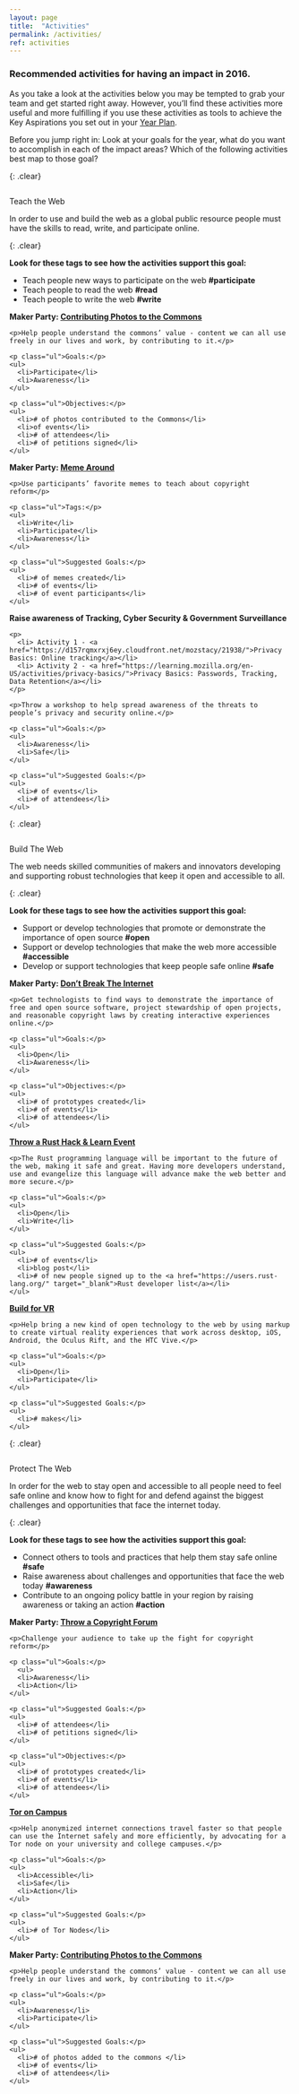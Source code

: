 ```yaml
---
layout: page
title:  "Activities"
permalink: /activities/
ref: activities
---
```


### Recommended activities for having an impact in 2016.

As you take a look at the activities below you may be tempted to grab your team and get started right away. However, you’ll find these activities more useful and more fulfilling if you use these activities as tools to achieve the Key Aspirations you set out in your <a href="https://docs.google.com/document/d/16C7fTPFCkLsgm4p2sikxDxaFuRBgRG-Hx8jRbbkNW64/pub">Year Plan</a>.

Before you jump right in: Look at your goals for the year, what do you want to accomplish in each of the impact areas? Which of the following activities best map to those goal?


{: .clear}
&nbsp;

<div class="activities">
  <img src="{{ site.baseurl }}/static/img/books.png" alt="">
    <p>Teach the Web</p>
    <span>In order to use and build the web as a global public resource people must have the skills to read, write, and participate online.</span>
</div>

{: .clear}
&nbsp;

**Look for these tags to see how the activities support this goal:**

* Teach people new ways to participate on the web **#participate**
* Teach people to read the web **#read**
* Teach people to write the web **#write**

<div class="row activities-table">
  <div class="col-md-4">
    <p><b>Maker Party: <a href="https://chadsansing.github.io/eu-maker-party-sample-activites/activity02-contribute-to-the-commons.html" target="_blank">Contributing Photos to the Commons</a></b></p>

    <p>Help people understand the commons’ value - content we can all use freely in our lives and work, by contributing to it.</p>

    <p class="ul">Goals:</p>
    <ul>
      <li>Participate</li>
      <li>Awareness</li>
    </ul>

    <p class="ul">Objectives:</p>
    <ul>
      <li># of photos contributed to the Commons</li>
      <li>of events</li>
      <li># of attendees</li>
      <li># of petitions signed</li>
    </ul>
  </div>

  <div class="col-md-4">
    <p><b>Maker Party: <a href="https://chadsansing.github.io/eu-maker-party-sample-activites/activity01-meme-around.html" target="_blank">Meme Around</a></b></p>

    <p>Use participants’ favorite memes to teach about copyright reform</p>

    <p class="ul">Tags:</p>
    <ul>
      <li>Write</li>
      <li>Participate</li>
      <li>Awareness</li>
    </ul>

    <p class="ul">Suggested Goals:</p>
    <ul>
      <li># of memes created</li>
      <li># of events</li>
      <li># of event participants</li>
    </ul>
  </div>

  <div class="col-md-4">
    <p><b>Raise awareness of Tracking, Cyber Security & Government Surveillance</b></p>

    <p>
      <li> Activity 1 - <a href="https://d157rqmxrxj6ey.cloudfront.net/mozstacy/21938/">Privacy Basics: Online tracking</a></li>
      <li> Activity 2 - <a href="https://learning.mozilla.org/en-US/activities/privacy-basics/">Privacy Basics: Passwords, Tracking, Data Retention</a></li>
    </p>

    <p>Throw a workshop to help spread awareness of the threats to people’s privacy and security online.</p>

    <p class="ul">Goals:</p>
    <ul>
      <li>Awareness</li>
      <li>Safe</li>
    </ul>

    <p class="ul">Suggested Goals:</p>
    <ul>
      <li># of events</li>
      <li># of attendees</li>
    </ul>
  </div>
</div>

{: .clear}
&nbsp;

<div class="activities">
  <img src="{{ site.baseurl }}/static/img/hammer.png" alt="">
    <p>Build The Web</p>
    <span>The web needs skilled communities of makers and innovators developing and supporting robust technologies that keep it open and accessible to all.</span>
</div>

{: .clear}
&nbsp;

**Look for these tags to see how the activities support this goal:**

* Support or develop technologies that promote or demonstrate the importance of open source **#open**
* Support or develop technologies that make the web more accessible **#accessible**
* Develop or support technologies that keep people safe online **#safe**

<div class="row activities-table">
  <div class="col-md-4">
    <p><b>Maker Party:  <a href="https://chadsansing.github.io/eu-maker-party-sample-activites/activity04-dont-break-the-internet.html#overview" target="_blank">Don’t Break The Internet</a></b></p>

    <p>Get technologists to find ways to demonstrate the importance of free and open source software, project stewardship of open projects, and reasonable copyright laws by creating interactive experiences online.</p>

    <p class="ul">Goals:</p>
    <ul>
      <li>Open</li>
      <li>Awareness</li>
    </ul>

    <p class="ul">Objectives:</p>
    <ul>
      <li># of prototypes created</li>
      <li># of events</li>
      <li># of attendees</li>
    </ul>
  </div>

  <div class="col-md-4">
    <p><b><a href="https://activate.mozilla.community/developer-engagement/rust-hack" target="_blank">Throw a Rust Hack & Learn Event</a></b></p>

    <p>The Rust programming language will be important to the future of the web, making it safe and great. Having more developers understand, use and evangelize this language will advance make the web better and more secure.</p>

    <p class="ul">Goals:</p>
    <ul>
      <li>Open</li>
      <li>Write</li>
    </ul>  

    <p class="ul">Suggested Goals:</p>
    <ul>
      <li># of events</li>
      <li>blog post</li>
      <li># of new people signed up to the <a href="https://users.rust-lang.org/" target="_blank">Rust developer list</a></li>
    </ul>
  </div>

  <div class="col-md-4">
    <p><b><a href="https://aframe.io/">Build for VR</a></b></p>

    <p>Help bring a new kind of open technology to the web by using markup to create virtual reality experiences that work across desktop, iOS, Android, the Oculus Rift, and the HTC Vive.</p>

    <p class="ul">Goals:</p>
    <ul>
      <li>Open</li>
      <li>Participate</li>
    </ul>

    <p class="ul">Suggested Goals:</p>
    <ul>
      <li># makes</li>
    </ul>
  </div>
</div>

{: .clear}
&nbsp;

<div class="activities">
  <img src="{{ site.baseurl }}/static/img/sword.png" alt="">
    <p>Protect The Web</p>
    <span>In order for the web to stay open and accessible to all people need to feel safe online and know how to fight for and defend against the biggest challenges and opportunities that face the internet today.</span>
</div>

{: .clear}
&nbsp;

**Look for these tags to see how the activities support this goal:**

* Connect others to tools and practices that help them stay safe online **#safe**
* Raise awareness about challenges and opportunities that face the web today **#awareness**
* Contribute to an ongoing policy battle in your region by raising awareness or taking an action **#action**

<div class="row activities-table">
  <div class="col-md-4">
    <p><b>Maker Party: <a href="https://chadsansing.github.io/eu-maker-party-sample-activites/activity05-copyright-forum.html" target="_blank">Throw a Copyright Forum</a></b></p>

    <p>Challenge your audience to take up the fight for copyright reform</p>

    <p class="ul">Goals:</p>
      <ul>
      <li>Awareness</li>
      <li>Action</li>
    </ul>

    <p class="ul">Suggested Goals:</p>
    <ul>
      <li># of attendees</li>
      <li># of petitions signed</li>
    </ul>

    <p class="ul">Objectives:</p>
    <ul>
      <li># of prototypes created</li>
      <li># of events</li>
      <li># of attendees</li>
    </ul>
  </div>

  <div class="col-md-4">
    <p><b><a href="https://www.eff.org/torchallenge/tor-on-campus.html">Tor on Campus</a></b></p>

    <p>Help anonymized internet connections travel faster so that people can use the Internet safely and more efficiently, by advocating for a Tor node on your university and college campuses.</p>

    <p class="ul">Goals:</p>
    <ul>
      <li>Accessible</li>
      <li>Safe</li>
      <li>Action</li>
    </ul>

    <p class="ul">Suggested Goals:</p>
    <ul>
      <li># of Tor Nodes</li>
    </ul>
  </div>

  <div class="col-md-4">
    <p><b>Maker Party: <a href="https://chadsansing.github.io/eu-maker-party-sample-activites/activity02-contribute-to-the-commons.html">Contributing Photos to the Commons</a></b></p>

    <p>Help people understand the commons’ value - content we can all use freely in our lives and work, by contributing to it.</p>

    <p class="ul">Goals:</p>
    <ul>
      <li>Awareness</li>
      <li>Participate</li>
    </ul>

    <p class="ul">Suggested Goals:</p>
    <ul>
      <li># of photos added to the commons </li>
      <li># of events</li>
      <li># of attendees</li>
    </ul>
  </div>
</div>
